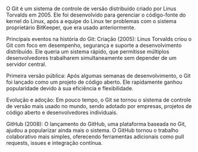 O Git é um sistema de controle de versão distribuído criado por Linus Torvalds em 2005. Ele foi desenvolvido para gerenciar o código-fonte do kernel do Linux, após a equipe do Linux ter problemas com o sistema proprietário BitKeeper, que era usado anteriormente.

Principais eventos na história do Git:
Criação (2005):
Linus Torvalds criou o Git com foco em desempenho, segurança e suporte a desenvolvimento distribuído. Ele queria um sistema rápido, que permitisse múltiplos desenvolvedores trabalharem simultaneamente sem depender de um servidor central.

Primeira versão pública:
Após algumas semanas de desenvolvimento, o Git foi lançado como um projeto de código aberto. Ele rapidamente ganhou popularidade devido à sua eficiência e flexibilidade.

Evolução e adoção:
Em pouco tempo, o Git se tornou o sistema de controle de versão mais usado no mundo, sendo adotado por empresas, projetos de código aberto e desenvolvedores individuais.

GitHub (2008):
O lançamento do GitHub, uma plataforma baseada no Git, ajudou a popularizar ainda mais o sistema. O GitHub tornou o trabalho colaborativo mais simples, oferecendo ferramentas adicionais como pull requests, issues e integração contínua.